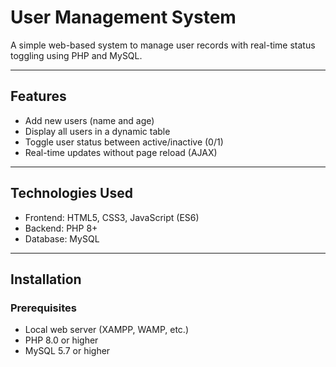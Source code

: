 # User Management System

A simple web-based system to manage user records with real-time status toggling using PHP and MySQL.

---

## Features

- Add new users (name and age)
- Display all users in a dynamic table
- Toggle user status between active/inactive (0/1)
- Real-time updates without page reload (AJAX)

---

## Technologies Used

- Frontend: HTML5, CSS3, JavaScript (ES6)
- Backend: PHP 8+
- Database: MySQL

---

##  Installation

### Prerequisites

- Local web server (XAMPP, WAMP, etc.)
- PHP 8.0 or higher
- MySQL 5.7 or higher

